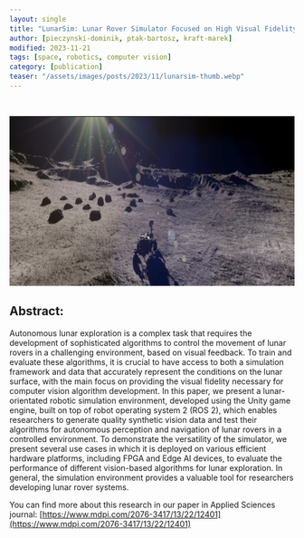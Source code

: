 ```yaml
---
layout: single
title: "LunarSim: Lunar Rover Simulator Focused on High Visual Fidelity and ROS 2 Integration for Advanced Computer Vision Algorithm Development"
author: [pieczynski-dominik, ptak-bartosz, kraft-marek]
modified: 2023-11-21
tags: [space, robotics, computer vision]
category: [publication]
teaser: "/assets/images/posts/2023/11/lunarsim-thumb.webp"
---
```

<BR>

<p align="center">
    <img src="/assets/images/posts/2023/11/lunarsim.webp" height="300px" />
</p>


## Abstract:

Autonomous lunar exploration is a complex task that requires the development of sophisticated algorithms to control the movement of lunar rovers in a challenging environment, based on visual feedback. To train and evaluate these algorithms, it is crucial to have access to both a simulation framework and data that accurately represent the conditions on the lunar surface, with the main focus on providing the visual fidelity necessary for computer vision algorithm development. In this paper, we present a lunar-orientated robotic simulation environment, developed using the Unity game engine, built on top of robot operating system 2 (ROS 2), which enables researchers to generate quality synthetic vision data and test their algorithms for autonomous perception and navigation of lunar rovers in a controlled environment. To demonstrate the versatility of the simulator, we present several use cases in which it is deployed on various efficient hardware platforms, including FPGA and Edge AI devices, to evaluate the performance of different vision-based algorithms for lunar exploration. In general, the simulation environment provides a valuable tool for researchers developing lunar rover systems.

You can find more about this research in our paper in Applied Sciences journal: [https://www.mdpi.com/2076-3417/13/22/12401](https://www.mdpi.com/2076-3417/13/22/12401)
